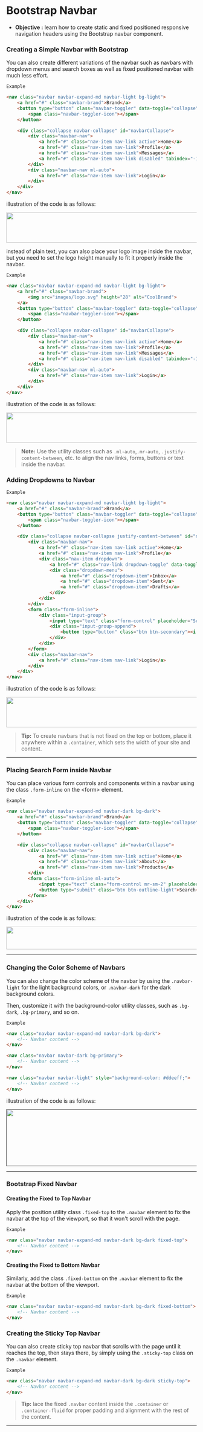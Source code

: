 # Bootstrap Navbar
- **Objective :** learn how to create static and fixed positioned responsive navigation headers using the Bootstrap navbar component.

### Creating a Simple Navbar with Bootstrap
You can also create different variations of the navbar such as navbars with dropdown menus and search boxes as well as fixed positioned navbar with much less effort.

`Example`
```html
<nav class="navbar navbar-expand-md navbar-light bg-light">
    <a href="#" class="navbar-brand">Brand</a>
    <button type="button" class="navbar-toggler" data-toggle="collapse" data-target="#navbarCollapse">
        <span class="navbar-toggler-icon"></span>
    </button>

    <div class="collapse navbar-collapse" id="navbarCollapse">
        <div class="navbar-nav">
            <a href="#" class="nav-item nav-link active">Home</a>
            <a href="#" class="nav-item nav-link">Profile</a>
            <a href="#" class="nav-item nav-link">Messages</a>
            <a href="#" class="nav-item nav-link disabled" tabindex="-1">Reports</a>
        </div>
        <div class="navbar-nav ml-auto">
            <a href="#" class="nav-item nav-link">Login</a>
        </div>
    </div>
</nav>
```
illustration of the code is as follows:

<a href="url"><img src="https://www.tutorialrepublic.com/lib/images/bootstrap-4/bootstrap-static-navbar.png" height="80" width="800"></a>

instead of plain text, you can also place your logo image inside the navbar, but you need to set the logo height manually to fit it properly inside the navbar.

`Example`
```html
<nav class="navbar navbar-expand-md navbar-light bg-light">
    <a href="#" class="navbar-brand">
        <img src="images/logo.svg" height="28" alt="CoolBrand">
    </a>
    <button type="button" class="navbar-toggler" data-toggle="collapse" data-target="#navbarCollapse">
        <span class="navbar-toggler-icon"></span>
    </button>

    <div class="collapse navbar-collapse" id="navbarCollapse">
        <div class="navbar-nav">
            <a href="#" class="nav-item nav-link active">Home</a>
            <a href="#" class="nav-item nav-link">Profile</a>
            <a href="#" class="nav-item nav-link">Messages</a>
            <a href="#" class="nav-item nav-link disabled" tabindex="-1">Reports</a>
        </div>
        <div class="navbar-nav ml-auto">
            <a href="#" class="nav-item nav-link">Login</a>
        </div>
    </div>
</nav>
```
illustration of the code is as follows:

<a href="url"><img src="https://www.tutorialrepublic.com/lib/images/bootstrap-4/bootstrap-navbar-with-logo.png" height="80" width="800"></a>

> **Note:**  Use the utility classes such as `.ml-auto`,`.mr-auto`, `.justify-content-between`, etc. to align the nav links, forms, buttons or text inside the navbar.

### Adding Dropdowns to Navbar

`Example`
```html
<nav class="navbar navbar-expand-md navbar-light bg-light">
    <a href="#" class="navbar-brand">Brand</a>
    <button type="button" class="navbar-toggler" data-toggle="collapse" data-target="#navbarCollapse">
        <span class="navbar-toggler-icon"></span>
    </button>

    <div class="collapse navbar-collapse justify-content-between" id="navbarCollapse">
        <div class="navbar-nav">
            <a href="#" class="nav-item nav-link active">Home</a>
            <a href="#" class="nav-item nav-link">Profile</a>
            <div class="nav-item dropdown">
                <a href="#" class="nav-link dropdown-toggle" data-toggle="dropdown">Messages</a>
                <div class="dropdown-menu">
                    <a href="#" class="dropdown-item">Inbox</a>
                    <a href="#" class="dropdown-item">Sent</a>
                    <a href="#" class="dropdown-item">Drafts</a>
                </div>
            </div>
        </div>
        <form class="form-inline">
            <div class="input-group">                    
                <input type="text" class="form-control" placeholder="Search">
                <div class="input-group-append">
                    <button type="button" class="btn btn-secondary"><i class="fa fa-search"></i></button>
                </div>
            </div>
        </form>
        <div class="navbar-nav">
            <a href="#" class="nav-item nav-link">Login</a>
        </div>
    </div>
</nav>
```
illustration of the code is as follows:

<a href="url"><img src="https://www.tutorialrepublic.com/lib/images/bootstrap-4/bootstrap-navbar-with-dropdown-and-search-form.png" height="80" width="800"></a>

> **Tip:**  To create navbars that is not fixed on the top or bottom, place it anywhere within a `.container`, which sets the width of your site and content.

---
### Placing Search Form inside Navbar

You can place various form controls and components within a navbar using the class `.form-inline` on the \<form> element.

`Example`
```html
<nav class="navbar navbar-expand-md navbar-dark bg-dark">
    <a href="#" class="navbar-brand">Brand</a>
    <button type="button" class="navbar-toggler" data-toggle="collapse" data-target="#navbarCollapse">
        <span class="navbar-toggler-icon"></span>
    </button>

    <div class="collapse navbar-collapse" id="navbarCollapse">
        <div class="navbar-nav">
            <a href="#" class="nav-item nav-link active">Home</a>
            <a href="#" class="nav-item nav-link">About</a>
            <a href="#" class="nav-item nav-link">Products</a>
        </div>
        <form class="form-inline ml-auto">
            <input type="text" class="form-control mr-sm-2" placeholder="Search">
            <button type="submit" class="btn btn-outline-light">Search</button>
        </form>
    </div>
</nav>
```
illustration of the code is as follows:

<a href="url"><img src="https://www.tutorialrepublic.com/lib/images/bootstrap-4/bootstrap-navbar-with-search-form.png" height="60" width="800"></a>

---
### Changing the Color Scheme of Navbars
You can also change the color scheme of the navbar by using the `.navbar-light` for the light background colors, or `.navbar-dark` for the dark background colors. 

Then, customize it with the background-color utility classes, such as `.bg-dark`, `.bg-primary`, and so on.

`Example`
```html
<nav class="navbar navbar-expand-md navbar-dark bg-dark">
    <!-- Navbar content -->
</nav>

<nav class="navbar navbar-dark bg-primary">
    <!-- Navbar content -->
</nav>

<nav class="navbar navbar-light" style="background-color: #ddeeff;">
    <!-- Navbar content -->
</nav>
```
illustration of the code is as follows:

<a href=""><img src="https://www.tutorialrepublic.com/lib/images/bootstrap-4/bootstrap-navbar-color-schemes.png" height="150" width="800"></a>

---
### Bootstrap Fixed Navbar

#### Creating the Fixed to Top Navbar
Apply the position utility class `.fixed-top` to the `.navbar` element to fix the navbar at the top of the viewport, so that it won't scroll with the page.

`Example`
```html
<nav class="navbar navbar-expand-md navbar-dark bg-dark fixed-top">
    <!-- Navbar content -->
</nav>
```
#### Creating the Fixed to Bottom Navbar
Similarly, add the class `.fixed-bottom` on the `.navbar` element to fix the navbar at the bottom of the viewport.

`Example`
```html
<nav class="navbar navbar-expand-md navbar-dark bg-dark fixed-bottom">
    <!-- Navbar content -->
</nav>
```
### Creating the Sticky Top Navbar

You can also create sticky top navbar that scrolls with the page until it reaches the top, then stays there, by simply using the `.sticky-top` class on the `.navbar` element.

`Example`
```html
<nav class="navbar navbar-expand-md navbar-dark bg-dark sticky-top">
    <!-- Navbar content -->
</nav>
```
> **Tip:** lace the fixed `.navbar` content inside the `.container` or `.container-fluid` for proper padding and alignment with the rest of the content.

---
